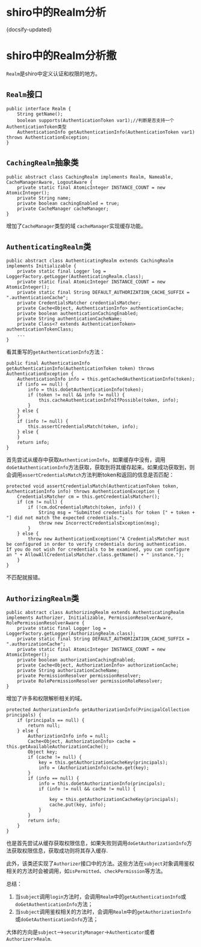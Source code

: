 
# shiro中的Realm分析
{docsify-updated}




# shiro中的Realm分析撒
`Realm`是shiro中定义认证和权限的地方。

## `Realm`接口

    public interface Realm {
        String getName();
        boolean supports(AuthenticationToken var1);//判断是否支持一个AuthenticationToken类型
        AuthenticationInfo getAuthenticationInfo(AuthenticationToken var1) throws AuthenticationException;
    }

## `CachingRealm`抽象类
    
    public abstract class CachingRealm implements Realm, Nameable, CacheManagerAware, LogoutAware {
        private static final AtomicInteger INSTANCE_COUNT = new AtomicInteger();
        private String name;
        private boolean cachingEnabled = true;
        private CacheManager cacheManager;
    }
增加了`CacheManager`类型的域 `cacheManager`实现缓存功能。

## `AuthenticatingRealm`类
    
    public abstract class AuthenticatingRealm extends CachingRealm implements Initializable {
        private static final Logger log = LoggerFactory.getLogger(AuthenticatingRealm.class);
        private static final AtomicInteger INSTANCE_COUNT = new AtomicInteger();
        private static final String DEFAULT_AUTHORIZATION_CACHE_SUFFIX = ".authenticationCache";
        private CredentialsMatcher credentialsMatcher;
        private Cache<Object, AuthenticationInfo> authenticationCache;
        private boolean authenticationCachingEnabled;
        private String authenticationCacheName;
        private Class<? extends AuthenticationToken> authenticationTokenClass;
        ...
    }
看其重写的`getAuthenticationInfo`方法：

    public final AuthenticationInfo getAuthenticationInfo(AuthenticationToken token) throws AuthenticationException {
        AuthenticationInfo info = this.getCachedAuthenticationInfo(token);
        if (info == null) {
            info = this.doGetAuthenticationInfo(token);
            if (token != null && info != null) {
                this.cacheAuthenticationInfoIfPossible(token, info);
            }
        } else {
        }
        if (info != null) {
            this.assertCredentialsMatch(token, info);
        } else {
        }
        return info;
    }
首先尝试从缓存中获取`AuthenticationInfo`，如果缓存中没有，调用`doGetAuthenticationInfo`方法获取，获取到将其缓存起来。如果成功获取到，则会调用`assertCredentialsMatch`方法判断token和返回的信息是否匹配：

    protected void assertCredentialsMatch(AuthenticationToken token, AuthenticationInfo info) throws AuthenticationException {
        CredentialsMatcher cm = this.getCredentialsMatcher();
        if (cm != null) {
            if (!cm.doCredentialsMatch(token, info)) {
                String msg = "Submitted credentials for token [" + token + "] did not match the expected credentials.";
                throw new IncorrectCredentialsException(msg);
            }
        } else {
            throw new AuthenticationException("A CredentialsMatcher must be configured in order to verify credentials during authentication.  If you do not wish for credentials to be examined, you can configure an " + AllowAllCredentialsMatcher.class.getName() + " instance.");
        }
    }
不匹配就报错。

## `AuthorizingRealm`类
    
    public abstract class AuthorizingRealm extends AuthenticatingRealm implements Authorizer, Initializable, PermissionResolverAware, RolePermissionResolverAware {
        private static final Logger log = LoggerFactory.getLogger(AuthorizingRealm.class);
        private static final String DEFAULT_AUTHORIZATION_CACHE_SUFFIX = ".authorizationCache";
        private static final AtomicInteger INSTANCE_COUNT = new AtomicInteger();
        private boolean authorizationCachingEnabled;
        private Cache<Object, AuthorizationInfo> authorizationCache;
        private String authorizationCacheName;
        private PermissionResolver permissionResolver;
        private RolePermissionResolver permissionRoleResolver;
    }
增加了许多和权限解析相关的域。

    protected AuthorizationInfo getAuthorizationInfo(PrincipalCollection principals) {
        if (principals == null) {
            return null;
        } else {
            AuthorizationInfo info = null;
            Cache<Object, AuthorizationInfo> cache = this.getAvailableAuthorizationCache();
            Object key;
            if (cache != null) {
                key = this.getAuthorizationCacheKey(principals);
                info = (AuthorizationInfo)cache.get(key);
            }
            if (info == null) {
                info = this.doGetAuthorizationInfo(principals);
                if (info != null && cache != null) {
                    
                    key = this.getAuthorizationCacheKey(principals);
                    cache.put(key, info);
                }
            }
            return info;
        }
    }
也是首先尝试从缓存获取权限信息，如果失败则调用`doGetAuthorizationInfo`方法获取权限信息，获取成功则将其存入缓存.

此外，该类还实现了`Authorizer`接口中的方法。这些方法在`subject`对象调用鉴权相关的方法时会被调用，如`isPermitted`、`checkPermission`等方法。

总结：
1. 当`subject`调用`login`方法时，会调用`Realm`中的`getAuthenticationInfo`或`doGetAuthenticationInfo`方法；
2. 当`subject`调用鉴权相关的方法时，会调用`Realm`中的`getAuthorizationInfo`或`doGetAuthenticationInfo`方法；

大体的方向是`subject`-->`securityManager`->`Authenticator`或者`Authorizer`>`Realm`.
